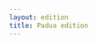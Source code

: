 ```yaml
---
layout: edition
title: Padua edition
---
```



<script src="https://code.jquery.com/jquery-3.3.1.min.js" integrity="sha256-FgpCb/KJQlLNfOu91ta32o/NMZxltwRo8QtmkMRdAu8="
crossorigin="anonymous"></script>
<script>
      var CETEIcean = new CETEI();
      var manuscripts = {
        "B" : {
          "name": "B",
          "resource" : "b.xml",
        },
        "T" : {
          "name": "T",
          "resource" : "t.xml",
        },
        "Br" : {
          "name": "Br",
          "resource" : "br.xml",
          "manifest": "{{ sitebase.url }}/tiles/br-images/manifest.json"
        },
        "P" : {
          "name": "P",
          "resource" : "p.xml",
          "manifest": "{{ sitebase.url }}/tiles/p-images/manifest.json"
        }
      };

      var sectionsSet = new Set();


      function addManuscript(ms){
        CETEIcean.getHTML5(ms.resource, function(data){
          var ms_el = "#"+ms.name;
          $(ms_el).html("");
          $(ms_el).append(data);
          CETEIcean.addStyle(document, data);

        addFoliation(ms_el);

        $(ms_el + " tei-lb").toggle();
      });
    }


    function addFoliation(ms_el) {
      $(ms_el+" tei-cb").each(function(){
        var n = $(this).attr("n");
        var pb = "";
        if(typeof(n) === "undefined"){
          var facs = $(this).attr("facs");
          if(typeof(facs) != "undefined"){
            pb = facs;
          }
        } else {
          pb = n;
        }
        $(this).html("<span class='page-break'>" + pb + "</span>");
      });
    }

    //Add all manuscripts
    for (var ms in manuscripts) {
      addManuscript(manuscripts[ms]);
    }
</script>
